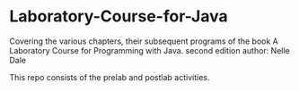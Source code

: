 # Laboratory-Course-for-Java
Covering the various chapters, their subsequent programs of the book A Laboratory Course for Programming with Java.
second edition
author: Nelle Dale

This repo consists of the prelab and postlab activities.
